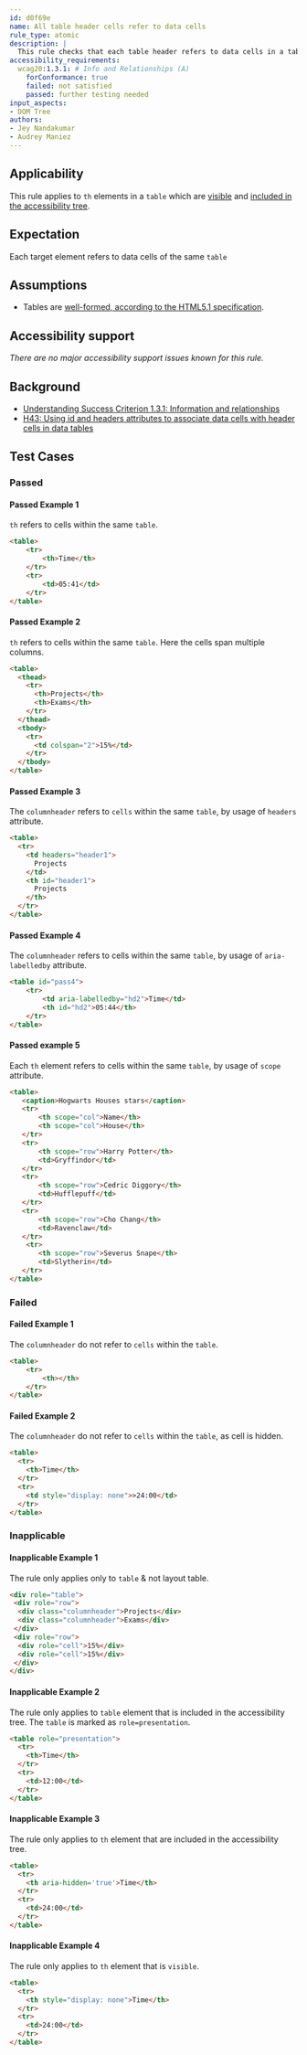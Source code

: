 ```yaml
---
id: d0f69e
name: All table header cells refer to data cells
rule_type: atomic
description: |
  This rule checks that each table header refers to data cells in a table element.
accessibility_requirements:
  wcag20:1.3.1: # Info and Relationships (A)
    forConformance: true
    failed: not satisfied
    passed: further testing needed
input_aspects:
- DOM Tree
authors:
- Jey Nandakumar
- Audrey Maniez
---
```


## Applicability

This rule applies to `th` elements in a `table` which are [visible](#visible) and [included in the accessibility tree](#included-in-the-accessibility-tree).

## Expectation

Each target element refers to data cells of the same `table`

## Assumptions

- Tables are [well-formed, according to the HTML5.1 specification](https://www.w3.org/TR/html51/tabular-data.html#forming-a-table).

## Accessibility support

_There are no major accessibility support issues known for this rule._

## Background

- [Understanding Success Criterion 1.3.1: Information and relationships](https://www.w3.org/WAI/WCAG21/Understanding/info-and-relationships.html)
- [H43: Using id and headers attributes to associate data cells with header cells in data tables](https://www.w3.org/WAI/WCAG21/Techniques/html/H43)

## Test Cases

### Passed

#### Passed Example 1

`th` refers to cells within the same `table`.

```html
<table>
	<tr>
		<th>Time</th>
	</tr>
	<tr>
		<td>05:41</td>
	</tr>
</table>
```

#### Passed Example 2

`th` refers to cells within the same `table`. Here the cells span multiple columns.

```html
<table>
  <thead>	
    <tr>
      <th>Projects</th>
      <th>Exams</th>
    </tr>
  </thead>
  <tbody>
    <tr>
      <td colspan="2">15%</td>
    </tr>
  </tbody>
</table>
```

#### Passed Example 3

The `columnheader` refers to `cells` within the same `table`, by usage of `headers` attribute.

```html
<table>
  <tr> 
    <td headers="header1">
      Projects
    </td>
    <th id="header1">
      Projects
    </th> 
  </tr>
</table>
```

#### Passed Example 4

The `columnheader` refers to cells within the same `table`, by usage of `aria-labelledby` attribute.

```html
<table id="pass4">
	<tr>
		<td aria-labelledby="hd2">Time</td>
		<th id="hd2">05:44</th>
	</tr>
</table>
```

#### Passed example 5

 Each `th` element refers to cells within the same `table`, by usage of `scope` attribute.

 ```html
 <table>
    <caption>Hogwarts Houses stars</caption>
    <tr>
        <th scope="col">Name</th>
        <th scope="col">House</th>
    </tr>
    <tr>
        <th scope="row">Harry Potter</th>
        <td>Gryffindor</td>
    </tr>
    <tr>
        <th scope="row">Cedric Diggory</th>
        <td>Hufflepuff</td>
    </tr>
    <tr>
        <th scope="row">Cho Chang</th>
        <td>Ravenclaw</td>
    </tr>
     <tr>
        <th scope="row">Severus Snape</th>
        <td>Slytherin</td>
    </tr>
</table>
 ```

### Failed

#### Failed Example 1

The `columnheader` do not refer to `cells` within the `table`.

```html
<table>
	<tr>
		<th></th>
	</tr>
</table>
```

#### Failed Example 2

The `columnheader` do not refer to `cells` within the `table`, as cell is hidden.

```html
<table>
  <tr> 
    <th>Time</th> 
  </tr>
  <tr> 
    <td style="display: none">>24:00</td> 
  </tr>
</table>
```

### Inapplicable

#### Inapplicable Example 1

The rule only applies only to `table` & not layout table.

```html
<div role="table">
 <div role="row">
  <div class="columnheader">Projects</div>
  <div class="columnheader">Exams</div>
 </div>
 <div role="row">
  <div role="cell">15%</div>
  <div role="cell">15%</div>
 </div>
</div>
```

#### Inapplicable Example 2

The rule only applies to `table` element that is included in the accessibility tree. The `table` is marked as `role=presentation`.

```html
<table role="presentation">
  <tr> 
    <th>Time</th> 
  </tr>
  <tr> 
    <td>12:00</td> 
  </tr>
</table>
```

#### Inapplicable Example 3

The rule only applies to `th` element that are included in the accessibility tree.

```html
<table>
  <tr>  
    <th aria-hidden='true'>Time</th> 
  </tr>
  <tr> 
    <td>24:00</td> 
  </tr>
</table>
```

#### Inapplicable Example 4

The rule only applies to `th` element that is `visible`.

```html
<table>
  <tr> 
    <th style="display: none">Time</th> 
  </tr>
  <tr> 
    <td>24:00</td> 
  </tr>
</table>
```
